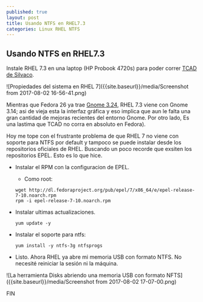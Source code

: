 ```yaml
---
published: true
layout: post
title: Usando NTFS en RHEL7.3
categories: Linux RHEL NTFS
---
```

## Usando NTFS en RHEL7.3

Instale RHEL 7.3 en una laptop (HP Probook 4720s) para poder correr [TCAD de Silvaco](https://www.silvaco.com/products/tcad.html "Click para ver que diablos es TCAD").

![Propiedades del sistema en RHEL 7]({{site.baseurl}}/media/Screenshot from 2017-08-02 16-56-41.png)

Mientras que Fedora 26 ya trae [Gnome 3.24](https://www.gnome.org/news/2017/03/gnome-3-24-released/), RHEL 7.3 viene con Gnome 3.14; asi de vieja esta la interfaz gráfica y eso implica que aun le falta una gran cantidad de mejoras recientes del entorno Gnome. Por otro lado, Es una lastima que TCAD no corra en absoluto en Fedora).

Hoy me tope con el frustrante problema de que  RHEL 7 no viene con soporte para NTFS por default y tampoco se puede instalar desde los repositorios oficiales de RHEL. Buscando un poco recorde que exsiten los repositorios EPEL. Esto es lo que hice.

- Instalar el RPM con la configuracion de EPEL.
  - Como root:
  
  ```
  wget http://dl.fedoraproject.org/pub/epel/7/x86_64/e/epel-release-7-10.noarch.rpm
  rpm -i epel-release-7-10.noarch.rpm
  ```
- Instalar ultimas actualizaciones.
  ```
  yum update -y
  ```
- Instalar el soporte para ntfs:
  ```
  yum install -y ntfs-3g ntfsprogs
  ```
- Listo. Ahora RHEL ya abre mi memoria USB con formato NTFS. No necesité reiniciar la sesión ni la máquina.

![La herramienta Disks abriendo una memoria USB con formato NFTS]({{site.baseurl}}/media/Screenshot from 2017-08-02 17-07-00.png)

FIN
